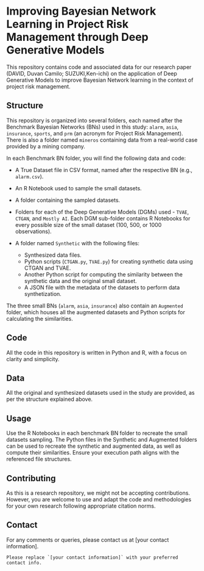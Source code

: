 # Improving Bayesian Network Learning in Project Risk Management through Deep Generative Models

This repository contains code and associated data for our research paper (DAVID, Duvan Camilo; SUZUKI,Ken-ichi) on the application of Deep Generative Models to improve Bayesian Network learning in the context of project risk management.

## Structure
This repository is organized into several folders, each named after the Benchmark Bayesian Networks (BNs) used in this study: `alarm`, `asia`, `insurance`, `sports`, and `prm` (an acronym for Project Risk Management). There is also a folder named `mineros` containing data from a real-world case provided by a mining company.

In each Benchmark BN folder, you will find the following data and code:

- A True Dataset file in CSV format, named after the respective BN (e.g., `alarm.csv`).

- An R Notebook used to sample the small datasets.

- A folder containing the sampled datasets.

- Folders for each of the Deep Generative Models (DGMs) used - `TVAE`, `CTGAN`, and `Mostly AI`. Each DGM sub-folder contains R Notebooks for every possible size of the small dataset (100, 500, or 1000 observations).

- A folder named `Synthetic` with the following files:
  - Synthesized data files.
  - Python scripts (`CTGAN.py`, `TVAE.py`) for creating synthetic data using CTGAN and TVAE.
  - Another Python script for computing the similarity between the synthetic data and the original small dataset.
  - A JSON file with the metadata of the datasets to perform data synthetization.

The three small BNs (`alarm`, `asia`, `insurance`) also contain an `Augmented` folder, which houses all the augmented datasets and Python scripts for calculating the similarities.

## Code
All the code in this repository is written in Python and R, with a focus on clarity and simplicity.

## Data
All the original and synthesized datasets used in the study are provided, as per the structure explained above. 

## Usage
Use the R Notebooks in each benchmark BN folder to recreate the small datasets sampling. The Python files in the Synthetic and Augmented folders can be used to recreate the synthetic and augmented data, as well as compute their similarities. Ensure your execution path aligns with the referenced file structures.

## Contributing
As this is a research repository, we might not be accepting contributions. However, you are welcome to use and adapt the code and methodologies for your own research following appropriate citation norms.

## Contact
For any comments or queries, please contact us at [your contact information].
```
Please replace `[your contact information]` with your preferred contact info.
